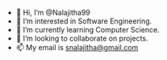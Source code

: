 - 👋 Hi, I’m @Nalajitha99
- 👀 I’m interested in Software Engineering.
- 🌱 I’m currently learning Computer Science.
- 💞️ I’m looking to collaborate on projects.
- 📫 My email is snalajitha@gmail.com


<!---
Nalajitha99/Nalajitha99 is a ✨ special ✨ repository because its `README.md` (this file) appears on your GitHub profile.
You can click the Preview link to take a look at your changes.
--->
